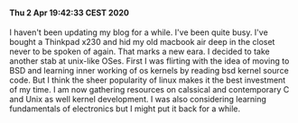 #### Thu  2 Apr 19:42:33 CEST 2020

I haven't been updating my blog for a while. I've been quite busy. I've bought a Thinkpad x230 and hid my old macbook air deep in the closet never to be spoken of again. That marks a new eara. I decided to take another stab at unix-like OSes. First I was flirting with the idea of moving to BSD and learning inner working of os kernels by reading bsd kernel source code. But I think the sheer popularity of linux makes it the best investment of my time. I am now gathering resources on calssical and contemporary C and Unix as well kernel development. I was also considering learning fundamentals of electronics but I might put it back for a while.
